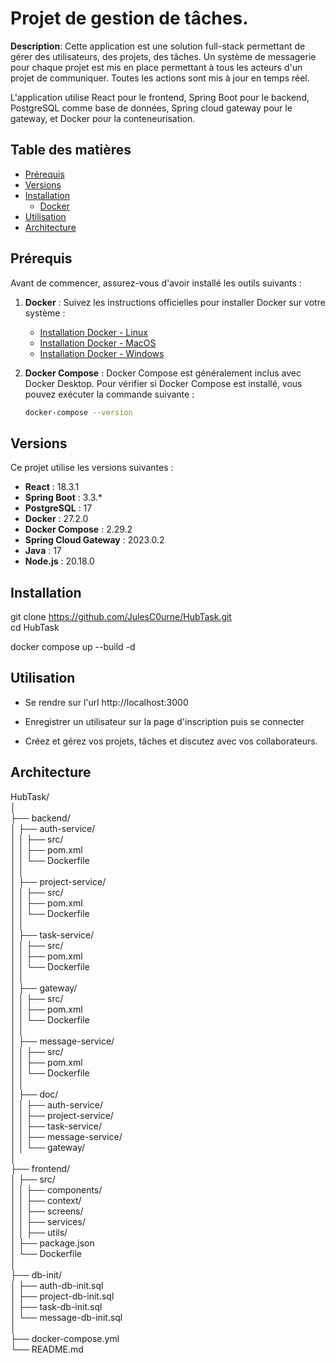 # Projet de gestion de tâches.

**Description**: Cette application est une solution full-stack permettant de gérer des utilisateurs, des projets, des tâches. Un système de messagerie pour chaque projet est mis en place permettant à tous les acteurs d'un projet de communiquer. Toutes les actions sont mis à jour en temps réel.

L'application utilise React pour le frontend, Spring Boot pour le backend, PostgreSQL comme base de données, Spring cloud gateway pour le gateway, et Docker pour la conteneurisation.

## Table des matières

- [Prérequis](#prérequis)
- [Versions](#versions)
- [Installation](#installation)
  - [Docker](#docker)
- [Utilisation](#utilisation)
- [Architecture](#architecture)

## Prérequis

Avant de commencer, assurez-vous d'avoir installé les outils suivants :

1. **Docker** : Suivez les instructions officielles pour installer Docker sur votre système :
   - [Installation Docker - Linux](https://docs.docker.com/engine/install/)
   - [Installation Docker - MacOS](https://docs.docker.com/desktop/install/mac-install/)
   - [Installation Docker - Windows](https://docs.docker.com/desktop/install/windows-install/)

2. **Docker Compose** : Docker Compose est généralement inclus avec Docker Desktop. Pour vérifier si Docker Compose est installé, vous pouvez exécuter la commande suivante :
   
   ```bash
   docker-compose --version


## Versions

Ce projet utilise les versions suivantes :  

- **React** : 18.3.1  
- **Spring Boot** : 3.3.*  
- **PostgreSQL** : 17
- **Docker** : 27.2.0
- **Docker Compose** : 2.29.2
- **Spring Cloud Gateway** : 2023.0.2
- **Java** : 17
- **Node.js** : 20.18.0


## Installation

git clone https://github.com/JulesC0urne/HubTask.git  
cd HubTask  

docker compose up --build -d  

## Utilisation

-  Se rendre sur l'url http://localhost:3000  

-  Enregistrer un utilisateur sur la page d'inscription puis se connecter  

-  Créez et gérez vos projets, tâches et discutez avec vos collaborateurs.  

## Architecture

HubTask/  
│  
├── backend/                       <!-- Contient tous les services backend (microservices et API Gateway) -->  
│     ├── auth-service/            <!-- Service gérant l'authentification des utilisateurs -->  
│     │   ├── src/                 <!-- Code principal du service -->  
│     │   ├── pom.xml              <!-- Gestion des dépendances Java -->  
│     │   └── Dockerfile           <!-- Configuration pour la création du conteneur Docker -->  
│     │  
│     ├── project-service/         <!-- Service gérant les projets -->  
│     │   ├── src/                 <!-- Code principal pour la gestion des projets -->  
│     │   ├── pom.xml              <!-- Dépendances Java pour la gestion des projets -->  
│     │   └── Dockerfile           <!-- Fichier de configuration Docker -->  
│     │  
│     ├── task-service/            <!-- Service responsable des tâches -->  
│     │   ├── src/                 <!-- Code du service pour gérer les tâches -->  
│     │   ├── pom.xml              <!-- Dépendances Java pour gérer les tâches -->  
│     │   └── Dockerfile           <!-- Fichier Docker pour ce service -->  
│     │  
│     ├── gateway/                 <!-- Service de passerelle pour gérer les requêtes entrantes -->  
│     │   ├── src/                 <!-- Code source pour la gestion des requêtes vers les microservices -->  
│     │   ├── pom.xml              <!-- Dépendances de la passerelle API -->  
│     │   └── Dockerfile           <!-- Fichier Docker pour le gateway -->  
│     │  
│     ├── message-service/         <!-- Service pour gérer les messages entre utilisateurs -->  
│     │   ├── src/                 <!-- Code principal du service des messages -->  
│     │   ├── pom.xml              <!-- Dépendances de gestion des messages -->  
│     │   └── Dockerfile           <!-- Configuration Docker pour ce service -->  
│     │  
│     ├── doc/                     <!-- Documentation du backend -->  
│     │   ├── auth-service/        <!-- Documentation spécifique pour le service auth -->  
│     │   ├── project-service/     <!-- Documentation spécifique pour le service projet -->  
│     │   ├── task-service/        <!-- Documentation spécifique pour le service task -->  
│     │   ├── message-service/     <!-- Documentation spécifique pour le service message -->  
│     │   └── gateway/             <!-- Documentation spécifique pour le gateway -->  
│  
├── frontend/                      <!-- Interface utilisateur construite en React -->  
│     ├── src/                     <!-- Code frontend de l'application React -->  
│     │   ├── components/          <!-- Composants de l'application React -->  
│     │   ├── context/             <!-- Contexts pour gérer les données de l'application React -->  
│     │   ├── screens/             <!-- Pages de l'application React -->  
│     │   ├── services/            <!-- Services de l'application React -->  
│     │   ├── utils/               <!-- Méthodes et classes utilitaire de l'application React -->  
│     ├── package.json             <!-- Dépendances et commandes pour l'application React -->  
│     └── Dockerfile               <!-- Fichier Docker pour la création du conteneur frontend -->  
│  
├── db-init/                     <!-- Scripts pour créer et initialiser les bases de données -->  
│     ├── auth-db-init.sql         <!-- Script pour configurer la base de données d'authentification -->  
│     ├── project-db-init.sql      <!-- Script pour configurer la base des projets -->  
│     ├── task-db-init.sql         <!-- Script pour configurer la base des tâches -->  
│     └── message-db-init.sql      <!-- Script pour la base des messages -->  
│  
├── docker-compose.yml           <!-- Configuration des conteneurs Docker pour tous les services -->  
└── README.md                    <!-- Description générale et détails du projet -->
